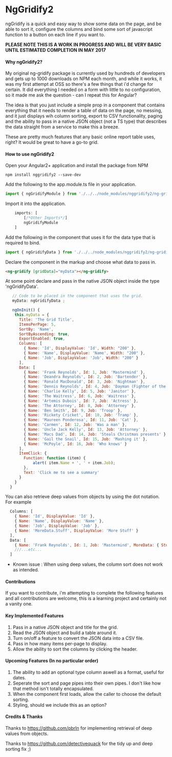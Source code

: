 # NgGridify2

ngGridify is a quick and easy way to show some data on the page, and be able to sort it, configure the columns and bind some sort of javascript function to a button on each line if you want to.

**PLEASE NOTE THIS IS A WORK IN PROGRESS AND WILL BE VERY BASIC UNTIL ESTIMATED COMPLETION IN MAY 2017**

#### Why ngGridify2?

My original ng-gridify package is currently used by hundreds of developers and gets up to 1000 downloads on NPM each month, and while it works, it was my first attempt at OSS so there's a few things that i'd change for certain. It did everything I needed on a form with little to no configuration, so it made me ask the question - can I repeat this for Angular?


The idea is that you just include a simple prop in a component that contains everything that it needs to render a table of data on the page, no messing, and it just displays wih column sorting, export to CSV functionality, paging and the ability to pass in a native JSON object (not a TS type) that describes the data straight from a service to make this a breeze.

These are pretty much features that any basic online report table uses, right? It would be great to have a go-to grid.



#### How to use ngGridify2

Open your Angular2+ application and install the package from NPM

    npm install nggridify2 --save-dev

Add the following to the app.module.ts file in your application.

```javascript
import { ngGridifyModule } from './../../node_modules/nggridify2/ng-gridify.module';
```

Import it into the application.

```javascript
    imports: [
        [/*Other Imports*/]
        ngGridifyModule
    ]
```   

Add the following in the component that uses it for the data type that is required to bind.

```javascript
import { ngGridifyData } from './../../node_modules/nggridify2/ng-gridify.types';
```

Declare the component in the markup and choose what data to pass in.

```html
<ng-gridify [gridData]="myData"></ng-gridify>
```

At some point declare and pass in the native JSON object inside the type 'ngGridifyData'.

```javascript
   // Code to be placed in the component that uses the grid.  
   myData: ngGridifyData ;

   ngOnInit() { 
    this.myData = {        
      Title: 'The Grid Title', 
      ItemsPerPage: 5,      
      SortBy: 'Name',
      SortByAscending: true,
      ExportEnabled: true,
      Columns: [
        { Name: 'Id', DisplayValue: 'Id', Width: "200" },
        { Name: 'Name', DisplayValue: 'Name', Width: "200" },        
        { Name: 'Job', DisplayValue: 'Job', Width: "200" }
      ],
      Data: [
        { Name: 'Frank Reynolds', Id: 1, Job: 'Mastermind' },
        { Name: 'Deandra Reynolds', Id: 2, Job: 'Bartender' },
        { Name: 'Ronald MacDonald', Id: 3, Job: 'Nightman' },
        { Name: 'Dennis Reynolds', Id: 4, Job: 'Dayman (Fighter of the Nightman)' },
        { Name: 'Charlie Kelly', Id: 5, Job: 'Janitor' },
        { Name: 'The Waitress', Id: 6, Job: 'Waitress' },
        { Name: 'Artemis Dubois', Id: 7, Job: 'Actress' },
        { Name: 'The Attorney', Id: 8, Job: 'Attorney' },       
        { Name: 'Ben Smith', Id: 9, Job: 'Troop' },       
        { Name: 'Rickety Cricket', Id: 10, Job: 'Tramp' },       
        { Name: 'Maureen Ponderosa', Id: 11, Job: 'Cat' },
        { Name: 'Carmen', Id: 12, Job: 'Was a man' },
        { Name: 'Uncle Jack Kelly', Id: 13, Job: 'Attorney' },
        { Name: 'Macs Dad', Id: 14, Job: 'Steals Christmas presents' },
        { Name: 'Gail the Snail', Id: 15, Job: 'Mashing it' },
        { Name: 'McPoyle', Id: 16, Job: 'Who knows' }        
      ], 
      ItemClick: {
        Function: function (item) { 
            alert( item.Name + ', ' + item.Job);
        },
        Text: 'Click me to see a summary'
      }            
    } 
  }
  ```

You can also retrieve deep values from objects by using the dot notation. For example

```javascript
  Columns: [
    { Name: 'Id', DisplayValue: 'Id' },
    { Name: 'Name', DisplayValue: 'Name' },        
    { Name: 'Job', DisplayValue: 'Job' },
    { Name: 'MoreData.Stuff', DisplayValue: 'More Stuff' }
  ],
  Data: [
    { Name: 'Frank Reynolds', Id: 1, Job: 'Mastermind', MoreData: { Stuff: 'Here is some more stuff' } },
    ///...etc...
  ]
```

* Known issue : When using deep values, the column sort does not work as intended.


#### Contributions

If you want to contribute, i'm attempting to complete the following features and all contributions are welcome, this is a learning project and certainly not a vanity one. 

#### Key Implemented Features
1.  Pass in a native JSON object and title for the grid.
2.  Read the JSON object and build a table around it. 
3.  Turn on/off a feature to convert the JSON data into a CSV file. 
4.  Pass in how many items per-page to display. 
5.  Allow the ability to sort the columns by clicking the header.

#### Upcoming Features (In no particular order)
1.  The ability to add an optional type column aswell as a format, useful for dates. 
2.  Seperate the sort and page pipes into their own pipes. I don't like how that method isn't totally encapsulated.
3.  When the component first loads, allow the caller to choose the default sorting.
4.  Styling, should we include this as an option?

#### Credits & Thanks

Thanks to https://github.com/pbrln for implementing retrieval of deep values from objects.

Thanks to https://github.com/detectivequack for the tidy up and deep sorting fix ;)
